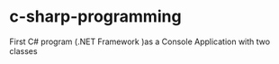 # c-sharp-programming
First C# program (.NET  Framework )as a Console Application with two classes 
